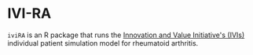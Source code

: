 # IVI-RA
`iviRA` is an R package that runs the [Innovation and Value Initiative's (IVIs)](http://www.thevalueinitiative.org/) individual patient simulation model for rheumatoid arthritis.
